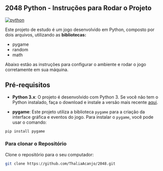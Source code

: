 ## 2048 Python - Instruções para Rodar o Projeto
[![python](https://img.shields.io/badge/python-3.13-yellow.svg)](https://www.python.org/)
 
Este projeto de estudo é um jogo desenvolvido em Python, composto por dois arquivos, utilizando as **bibliotecas:**
- pygame 
- random
- math

 Abaixo estão as instruções para configurar o ambiente e rodar o jogo corretamente em sua máquina.
 
## Pré-requisitos

- **Python 3.x**: O projeto é desenvolvido com Python 3. Se você não tem o Python instalado, faça o download e instale a versão mais recente [aqui](https://www.python.org/downloads/).

- **pygame**: Este projeto utiliza a biblioteca `pygame` para a criação da interface gráfica e eventos do jogo. Para instalar o `pygame`, você pode usar o comando:

```bash
pip install pygame
```
### Para clonar o Repositório

Clone o repositório para o seu computador:

```bash
git clone https://github.com/ThaliaAcanjo/2048.git
```

